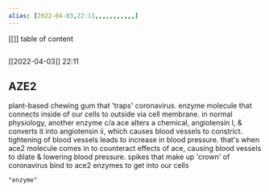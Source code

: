 ```yaml
---
alias: [2022-04-03,22:11,,,,,,,,,,,]
---
```

[[]]
table of content
```toc
```

[[2022-04-03]] 22:11
## AZE2
plant-based chewing gum that 'traps' coronavirus.
enzyme molecule that connects inside of our cells to outside via cell membrane.
in normal physiology, another enzyme c/a ace alters a chemical, angiotensin l, & converts it into angiotensin ii, which causes blood vessels to constrict. tightening of blood vessels leads to increase in blood pressure.
that's when ace2 molecule comes in to counteract effects of ace, causing blood vessels to dilate & lowering blood pressure.
spikes that make up 'crown' of coronavirus bind to ace2 enzymes to get into our cells
```query
"enzyme"
```